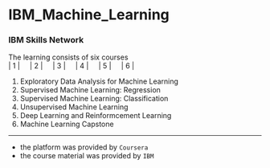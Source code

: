 # IBM_Machine_Learning
### IBM Skills Network

The learning consists of six courses
<br>
| 1 |&nbsp;&nbsp;&nbsp;&nbsp;   | 2 |&nbsp;&nbsp;&nbsp;&nbsp;   | 3 |&nbsp;&nbsp;&nbsp;&nbsp;   | 4 |&nbsp;&nbsp;&nbsp;&nbsp;   | 5 |&nbsp;&nbsp;&nbsp;&nbsp;   | 6 |&nbsp;&nbsp;&nbsp;&nbsp; 

1.  Exploratory Data Analysis for Machine Learning
2.  Supervised Machine Learning: Regression
3.  Supervised Machine Learning: Classification
4.  Unsupervised Machine Learning
5.  Deep Learning and Reinformcement Learning
6.  Machine Learning Capstone

---------------------------------------------

- the platform was provided by <code>Coursera</code>
- the course material was provided by <code>IBM</code>
